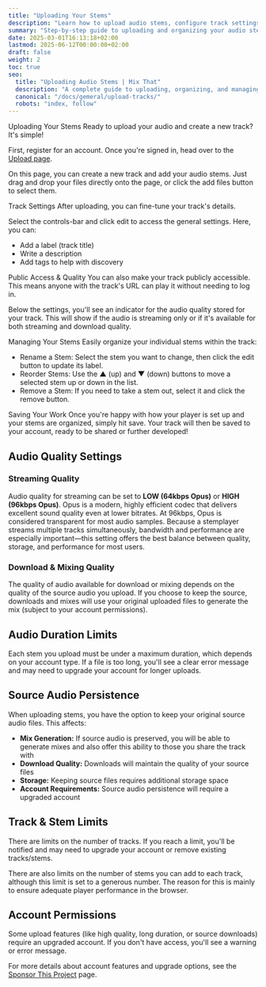 ```yaml
---
title: "Uploading Your Stems"
description: "Learn how to upload audio stems, configure track settings, and manage your tracks in Mix That."
summary: "Step-by-step guide to uploading and organizing your audio stems in Mix That."
date: 2025-03-01T16:13:18+02:00
lastmod: 2025-06-12T00:00:00+02:00
draft: false
weight: 2
toc: true
seo:
  title: "Uploading Audio Stems | Mix That"
  description: "A complete guide to uploading, organizing, and managing your audio stems and tracks in Mix That."
  canonical: "/docs/gemeral/upload-tracks/"
  robots: "index, follow"
---
```


Uploading Your Stems
Ready to upload your audio and create a new track? It's simple!

First, register for an account. Once you're signed in, head over to the [Upload page](https://app.mixthat.co/upload).

On this page, you can create a new track and add your audio stems. Just drag and drop your files directly onto the page, or click the add files button to select them.

Track Settings
After uploading, you can fine-tune your track's details.

Select the controls-bar and click edit to access the general settings. Here, you can:

- Add a label (track title)
- Write a description
- Add tags to help with discovery

Public Access & Quality
You can also make your track publicly accessible. This means anyone with the track's URL can play it without needing to log in.

Below the settings, you'll see an indicator for the audio quality stored for your track. This will show if the audio is streaming only or if it's available for both streaming and download quality.

Managing Your Stems
Easily organize your individual stems within the track:

- Rename a Stem: Select the stem you want to change, then click the edit button to update its label.
- Reorder Stems: Use the ▲ (up) and ▼ (down) buttons to move a selected stem up or down in the list.
- Remove a Stem: If you need to take a stem out, select it and click the remove button.

Saving Your Work
Once you're happy with how your player is set up and your stems are organized, simply hit save. Your track will then be saved to your account, ready to be shared or further developed!

## Audio Quality Settings

### Streaming Quality

Audio quality for streaming can be set to **LOW (64kbps Opus)** or **HIGH (96kbps Opus)**. Opus is a modern, highly efficient codec that delivers excellent sound quality even at lower bitrates. At 96kbps, Opus is considered transparent for most audio samples. Because a stemplayer streams multiple tracks simultaneously, bandwidth and performance are especially important—this setting offers the best balance between quality, storage, and performance for most users.

### Download & Mixing Quality

The quality of audio available for download or mixing depends on the quality of the source audio you upload. If you choose to keep the source, downloads and mixes will use your original uploaded files to generate the mix (subject to your account permissions).

## Audio Duration Limits

Each stem you upload must be under a maximum duration, which depends on your account type. If a file is too long, you'll see a clear error message and may need to upgrade your account for longer uploads.

## Source Audio Persistence

When uploading stems, you have the option to keep your original source audio files. This affects:

- **Mix Generation:** If source audio is preserved, you will be able to generate mixes and also offer this ability to those you share the track with
- **Download Quality:** Downloads will maintain the quality of your source files
- **Storage:** Keeping source files requires additional storage space
- **Account Requirements:** Source audio persistence will require a upgraded account

## Track & Stem Limits

There are limits on the number of tracks. If you reach a limit, you'll be notified and may need to upgrade your account or remove existing tracks/stems.

There are also limits on the number of stems you can add to each track, although this limit is set to a generous number. The reason for this is mainly to ensure adequate player performance in the browser.

## Account Permissions

Some upload features (like high quality, long duration, or source downloads) require an upgraded account. If you don't have access, you'll see a warning or error message.

For more details about account features and upgrade options, see the [Sponsor This Project](/docs/other/sponsor-this-project/) page.
